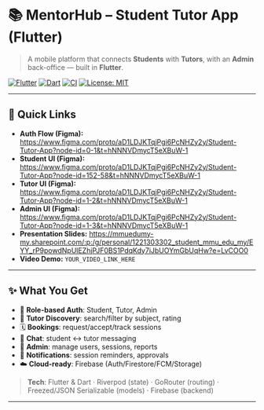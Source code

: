 # 📚 MentorHub – Student Tutor App (Flutter)

> A mobile platform that connects **Students** with **Tutors**, with an **Admin** back-office — built in **Flutter**.

[![Flutter](https://img.shields.io/badge/Flutter-3.x-blue.svg)](https://flutter.dev)
[![Dart](https://img.shields.io/badge/Dart-3.x-0175C2.svg)](https://dart.dev)
[![CI](https://img.shields.io/badge/CI-GitHub_Actions-success.svg)](.github/workflows/ci.yml)
[![License: MIT](https://img.shields.io/badge/License-MIT-green.svg)](#-license)

---

## 🔗 Quick Links

- **Auth Flow (Figma):** https://www.figma.com/proto/aD1LDJKTqjPgi6PcNHZy2y/Student-Tutor-App?node-id=0-1&t=hNNNVDmycT5eXBuW-1  
- **Student UI (Figma):** https://www.figma.com/proto/aD1LDJKTqjPgi6PcNHZy2y/Student-Tutor-App?node-id=152-58&t=hNNNVDmycT5eXBuW-1  
- **Tutor UI (Figma):** https://www.figma.com/proto/aD1LDJKTqjPgi6PcNHZy2y/Student-Tutor-App?node-id=1-2&t=hNNNVDmycT5eXBuW-1  
- **Admin UI (Figma):** https://www.figma.com/proto/aD1LDJKTqjPgi6PcNHZy2y/Student-Tutor-App?node-id=1-3&t=hNNNVDmycT5eXBuW-1  
- **Presentation Slides:** https://mmuedumy-my.sharepoint.com/:p:/g/personal/1221303302_student_mmu_edu_my/EYY_rP9powdNpUlEZhjPJF0BS1PdqKdy7iJbUOYmGbUqHw?e=LvCOO0  
- **Video Demo:** `YOUR_VIDEO_LINK_HERE`

---

## ✨ What You Get

- 🔐 **Role-based Auth**: Student, Tutor, Admin
- 🔎 **Tutor Discovery**: search/filter by subject, rating
- 🗓️ **Bookings**: request/accept/track sessions
- 💬 **Chat**: student ↔ tutor messaging
- 🧰 **Admin**: manage users, sessions, reports
- 🔔 **Notifications**: session reminders, approvals
- ☁️ **Cloud-ready**: Firebase (Auth/Firestore/FCM/Storage)

> **Tech**: Flutter & Dart · Riverpod (state) · GoRouter (routing) · Freezed/JSON Serializable (models) · Firebase (backend)

---

